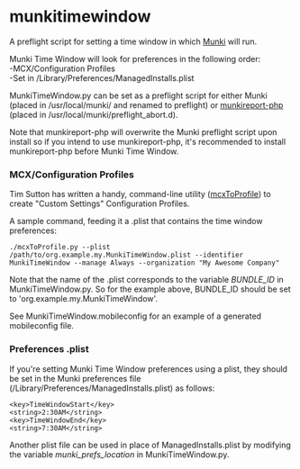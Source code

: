 # munkitimewindow
A preflight script for setting a time window in which [Munki](https://github.com/munki/munki) will run.  

Munki Time Window will look for preferences in the following order:  
	-MCX/Configuration Profiles  
	-Set in /Library/Preferences/ManagedInstalls.plist  
	
MunkiTimeWindow.py can be set as a preflight script for either Munki (placed in /usr/local/munki/ and renamed to preflight) or [munkireport-php](https://github.com/munkireport/munkireport-php) (placed in /usr/local/munki/preflight_abort.d).

Note that munkireport-php will overwrite the Munki preflight script upon install so if you intend to use munkireport-php, it's recommended to install munkireport-php before Munki Time Window.

### MCX/Configuration Profiles
Tim Sutton has written a handy, command-line utility ([mcxToProfile](https://github.com/timsutton/mcxToProfile)) to create "Custom Settings" Configuration Profiles.

A sample command, feeding it a .plist that contains the time window preferences:
```
./mcxToProfile.py --plist /path/to/org.example.my.MunkiTimeWindow.plist --identifier MunkiTimeWindow --manage Always --organization "My Awesome Company"
```
Note that the name of the .plist corresponds to the variable *BUNDLE_ID* in MunkiTimeWindow.py. So for the example above, BUNDLE_ID should be set to 'org.example.my.MunkiTimeWindow'.

See MunkiTimeWindow.mobileconfig for an example of a generated mobileconfig file.  

### Preferences .plist
If you're setting Munki Time Window preferences using a plist, they should be set in the Munki preferences file (/Library/Preferences/ManagedInstalls.plist) as follows:
```
<key>TimeWindowStart</key>
<string>2:30AM</string>
<key>TimeWindowEnd</key>
<string>7:30AM</string>
```
  
Another plist file can be used in place of ManagedInstalls.plist by modifying the variable *munki_prefs_location* in MunkiTimeWindow.py.
